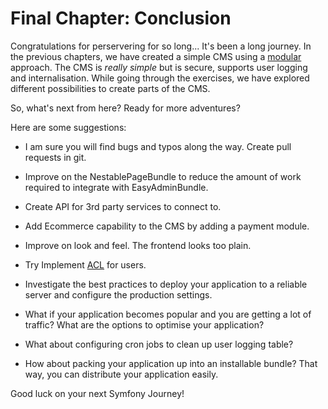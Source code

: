 # Final Chapter: Conclusion

Congratulations for perservering for so long... It's been a long journey. In the previous chapters, we have created a simple CMS using a [modular](https://en.wikipedia.org/wiki/Modular_design) approach. The CMS is *really simple* but is secure, supports user logging and internalisation. While going through the exercises, we have explored different possibilities to create parts of the CMS.

So, what's next from here? Ready for more adventures?

Here are some suggestions:

* I am sure you will find bugs and typos along the way. Create pull requests in git.

* Improve on the NestablePageBundle to reduce the amount of work required to integrate with EasyAdminBundle.

* Create API for 3rd party services to connect to.

* Add Ecommerce capability to the CMS by adding a payment module.

* Improve on look and feel. The frontend looks too plain.

* Try Implement [ACL](http://symfony.com/doc/current/security/acl.html) for users.

* Investigate the best practices to deploy your application to a reliable server and configure the production settings.

* What if your application becomes popular and you are getting a lot of traffic? What are the options to optimise your application?

* What about configuring cron jobs to clean up user logging table?

* How about packing your application up into an installable bundle? That way, you can distribute your application easily.

Good luck on your next Symfony Journey!



